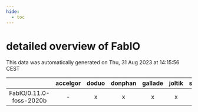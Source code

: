 ```yaml
---
hide:
  - toc
---
```


detailed overview of FabIO
==========================


This data was automatically generated on Thu, 31 Aug 2023 at 14:15:56 CEST  

| |accelgor|doduo|donphan|gallade|joltik|skitty|swalot|victini|
| :---: | :---: | :---: | :---: | :---: | :---: | :---: | :---: | :---: |
|FabIO/0.11.0-foss-2020b|-|x|x|x|x|x|x|x|
